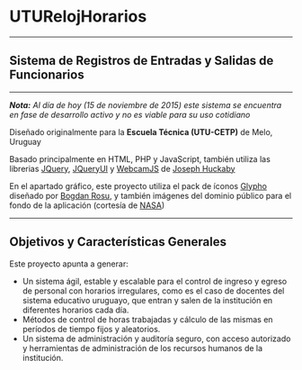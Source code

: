 # UTURelojHorarios
---
## Sistema de Registros de Entradas y Salidas de Funcionarios
---
_**Nota:** Al día de hoy (15 de noviembre de 2015) este sistema se encuentra en fase de desarrollo activo y no es viable para su uso cotidiano_

Diseñado originalmente para la **Escuela Técnica (UTU-CETP)** de Melo, Uruguay

Basado principalmente en HTML, PHP y JavaScript, también utiliza las librerias [JQuery](http://jquery.com/), [JQueryUI](http://jqueryui.com/) y [WebcamJS](https://github.com/jhuckaby/webcamjs) de [Joseph Huckaby](https://github.com/jhuckaby)

En el apartado gráfico, este proyecto utiliza el pack de íconos [Glypho](http://www.flaticon.com/packs/glypho) diseñado por [Bogdan Rosu](http://www.flaticon.com/authors/bogdan-rosu), y también imágenes del dominio público para el fondo de la aplicación (cortesía de [NASA](http://apod.nasa.gov/apod/ap050322.html))

---
## Objetivos y Características Generales

Este proyecto apunta a generar:
- Un sistema ágil, estable y escalable para el control de ingreso y egreso de personal con horarios irregulares, como es el caso de docentes del sistema educativo uruguayo, que entran y salen de la institución en diferentes horarios cada día.
- Métodos de control de horas trabajadas y cálculo de las mismas en períodos de tiempo fijos y aleatorios.
- Un sistema de administración y auditoría seguro, con acceso autorizado y herramientas de administración de los recursos humanos de la institución.


